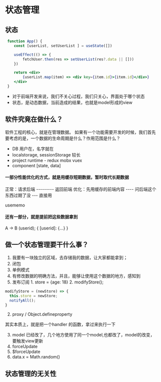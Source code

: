 # 状态管理

## 状态
```jsx
 function App() {
    const [userList, setUserList ] = useState([])

    useEffect(() => {
        fetchUser.then(res => setUserList(res?.data || []))
    })

    return <div>
        {userList.map(item) => <div key={item.id}>{item.id}</div>}
    </div>
 }
```
- 对于前端开发来说，我们不关心过程，我们只关心，界面处于哪个状态
- 状态，是动态数据，当前造成的结果，也就是model形成的view

## 软件究竟在做什么？
软件工程的核心，就是在管理数据。
如果有一个功能需要开发的时候，我们首先要考虑的是，一个数据的生命周期是什么？作用范围是什么？
- DB 用户在，名字就在
- localstorage, sessionStorage 较长
- project runtime - redux mobx vuex
- component [state, data]

#### 一部分性能优化的方式，就是用缓存短期数据，暂时取代长期数据

正常：请求后端 --------- 返回前端
优化：先用缓存的前端内容 ---- 问后端这个东西过期了没 --- 直接用

usememo

#### 还有一部分，就是提前把这些数据拿到
A -> B (userid);
{
    [userid]: {...}
}

<!-- prefetch prefload prerender -->

## 做一个状态管理要干什么事？
1. 我要有一块独立的区域，去存储我的数据，让大家都能拿到；
  1. 闭包
  2. 单例模式
2. 有修改数据的明确方法，并且，能够让使用这个数据的地方，感知到
  1. 发布订阅
    1. store = {age: 18}
    2. modifyStore();
```js
modifyStore = (newStore) => {
  this.store = newStore;
  notifyAll();
}
```
  2. proxy / Object.defineproperty

其实本质上，就是把一个handler 的函数，拿过来执行一下

3. model 已经改了，几个地方使用了同一个model,也都改了，model的改变，要触发view更新
  1. forceUpdate
  2. $forceUpdate
  2. data.x = Math.random()

## 状态管理的无关性
